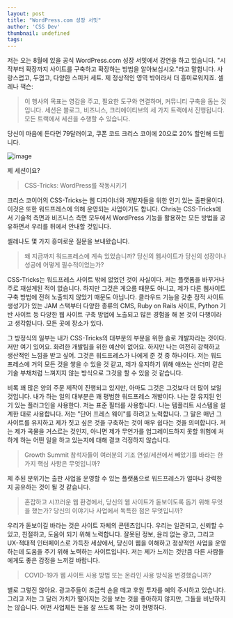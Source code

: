 ```yaml
---
layout: post
title: "WordPress.com 성장 서밋"
author: 'CSS Dev'
thumbnail: undefined
tags: 
---
```



저는 오는 8월에 있을 공식 WordPress.com 성장 서밋에서 강연을 하고 있습니다. "시작부터 확장까지 사이트를 구축하고 확장하는 방법을 알아보십시오."라고 말합니다. 사랑스럽고, 두껍고, 다양한 스피커 세트. 제 정상적인 영역 밖이라서 더 흥미로워지죠. 셀레나 잭슨:

> 이 행사의 목표는 영감을 주고, 필요한 도구와 연결하며, 커뮤니티 구축을 돕는 것입니다. 세션은 블로그, 비즈니스, 크리에이티브의 세 가지 트랙에서 진행됩니다. 모든 트랙에서 세션을 수행할 수 있습니다.

당신이 마음에 든다면 79달러이고, 쿠폰 코드 크리스 코이에 20으로 20% 할인해 드립니다.

![image](https://i2.wp.com/css-tricks.com/wp-content/uploads/2020/07/wpsummit-wide-purple.png?resize=1024%2C512&ssl=1)

제 세션이요?

> CSS-Tricks: WordPress를 작동시키기

크리스 코이어의 CSS-Tricks는 웹 디자이너와 개발자들을 위한 인기 있는 출판물이다. 이것은 또한 워드프레스에 의해 운영되는 사업이기도 합니다. Chris는 CSS-Tricks에서 기술적 측면과 비즈니스 측면 모두에서 WordPress 기능을 활용하는 모든 방법을 공유하면서 우리를 뒤에서 안내할 것입니다.

셀레나도 몇 가지 흥미로운 질문을 보내왔습니다.

> 왜 지금까지 워드프레스에 계속 있었습니까? 당신의 웹사이트가 당신의 성장이나 성공에 어떻게 필수적이었는가?

CSS-Tricks는 워드프레스 사이트 밖에 없었던 것이 사실이다. 저는 플랫폼을 바꾸거나 주로 재설계된 적이 없습니다. 하지만 그것은 게으름 때문도 아니고, 제가 다른 웹사이트 구축 방법에 전혀 노출되지 않았기 때문도 아닙니다. 클라우드 기능을 갖춘 정적 사이트 생성기가 있는 JAM 스택부터 다양한 종류의 CMS, Ruby on Rails 사이트, Python 기반 사이트 등 다양한 웹 사이트 구축 방법에 노출되고 많은 경험을 해 본 것이 다행이라고 생각합니다. 모든 곳에 장소가 있다.

그 방정식의 일부는 내가 CSS-Tricks의 대부분의 부분을 위한 솔로 개발자라는 것이다. 저만 여기 있어요. 화려한 개발팀을 위한 예산이 없어요. 하지만 나는 여전히 강력하고 생산적인 느낌을 받고 싶어. 그것은 워드프레스가 나에게 준 것 중 하나이다. 저는 워드프레스에 거의 모든 것을 쌓을 수 있을 것 같고, 제가 유지하기 위해 애쓰는 산더미 같은 기술 부채처럼 느껴지지 않는 방식으로 그것을 할 수 있을 것 같습니다.

비록 꽤 많은 양의 주문 제작이 진행되고 있지만, 아마도 그것은 그것보다 더 많이 보일 것입니다. 내가 하는 일의 대부분은 꽤 평범한 워드프레스 개발이다. 나는 잘 유지된 인기 있는 플러그인을 사용한다. 저는 표준 필터를 사용합니다. 나는 템플리트 시스템을 설계한 대로 사용합니다. 저는 "단어 프레스 웨이"를 하려고 노력합니다. 그 말은 매년 그 사이트를 유지하고 제가 짓고 싶은 것을 구축하는 것이 매우 쉽다는 것을 의미합니다. 저는 제가 곡물을 거스르는 것인지, 아니면 제가 무언가를 업그레이드하지 못할 위험에 처하게 하는 어떤 일을 하고 있는지에 대해 결코 걱정하지 않습니다.

> Growth Summit 참석자들이 여러분의 기조 연설/세션에서 빼았기를 바라는 한 가지 핵심 사항은 무엇입니까?

제 주된 분위기는 출판 사업을 운영할 수 있는 플랫폼으로 워드프레스가 얼마나 강력한지 공유하는 것이 될 것 같습니다.

> 혼잡하고 시끄러운 웹 환경에서, 당신의 웹 사이트가 돋보이도록 돕기 위해 무엇을 했는가? 당신의 이야기나 사업에서 독특한 점은 무엇입니까?

우리가 돋보이길 바라는 것은 사이트 자체의 콘텐츠입니다. 우리는 일관되고, 신뢰할 수 있고, 친절하고, 도움이 되기 위해 노력합니다. 잘못된 정보, 윤리 없는 광고, 그리고 UX-적대적 인터페이스로 가득찬 세상에서, 당신이 웹을 이해하고 정상적인 사업을 운영하는데 도움을 주기 위해 노력하는 사이트입니다. 저는 제가 느끼는 것만큼 다른 사람들에게도 좋은 감정을 느끼길 바랍니다.

> COVID-19가 웹 사이트 사용 방법 또는 온라인 사용 방식을 변경했습니까?

별로 그렇진 않아요. 광고주들이 조금씩 손을 떼고 후원 투자를 예의 주시하고 있습니다. 그리고 저는 그 달러 가치가 떨어지는 것을 보는 것을 좋아하지 않지만, 그들을 비난하지는 않습니다. 어떤 사업체든 돈을 잘 쓰도록 하는 것이 현명하다.